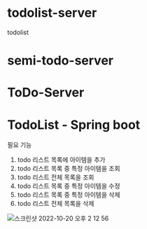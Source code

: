 # todolist-server
todolist
# semi-todo-server
# ToDo-Server
# TodoList - Spring boot


필요 기능	
1.	todo 리스트 목록에 아이템을 추가
2.	todo  리스트 목록 중 특정 아이템을 조회
3.	todo 리스트 전체 목록을 조회
4.	todo 리스트 목록 중 특정 아이템을 수정
5.	todo 리스트 목록 중 특정 아이템을 삭제
6.	todo 리스트 전체 목록을 삭제

![스크린샷 2022-10-20 오후 2 12 56](https://user-images.githubusercontent.com/103974953/196862926-875a7294-8ae2-444b-aaf5-7ac2d51504c7.png)
